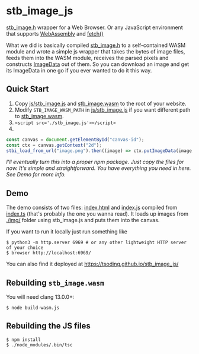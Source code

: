 # stb\_image\_js

[stb_image.h](https://github.com/nothings/stb) wrapper for a Web Browser. Or any JavaScript environment that supports [WebAssembly](https://webassembly.org/) and [fetch()](https://developer.mozilla.org/en-US/docs/Web/API/Fetch_API)

What we did is basically compiled [stb_image.h](https://github.com/nothings/stb) to a self-contained WASM module and wrote a simple js wrapper that takes the bytes of image files, feeds them into the WASM module, receives the parsed pixels and constructs [ImageData](https://developer.mozilla.org/en-US/docs/Web/API/ImageData) out of them. So you can download an image and get its ImageData in one go if you ever wanted to do it this way.

## Quick Start

1. Copy [js/stb_image.js](./js/stb_image.js) and [stb_image.wasm](./stb_image.wasm) to the root of your website.
1. Modify `STB_IMAGE_WASM_PATH` in [js/stb_image.js](./js/stb_image.js) if you want different path to [stb_image.wasm](./stb_image.wasm).
1. `<script src='./stb_image.js'></script>`
1.

```javascript
const canvas = document.getElementById("canvas-id");
const ctx = canvas.getContext("2d");
stbi_load_from_url("image.png").then((image) => ctx.putImageData(image, 0, 0));
```

*I'll eventually turn this into a proper npm package. Just copy the files for now. It's simple and straightforward. You have everything you need in here. See Demo for more info.*

## Demo

The demo consists of two files: [index.html](./index.html) and [index.js](./index.js) compiled from [index.ts](./index.ts) (that's probably the one you wanna read). It loads up images from [./img/](./img/) folder using stb_image.js and puts them into the canvas.

If you want to run it locally just run something like

```console
$ python3 -m http.server 6969 # or any other lightweight HTTP server of your choice
$ browser http://localhost:6969/
```

You can also find it deployed at https://tsoding.github.io/stb_image_js/

## Rebuilding `stb_image.wasm`

You will need clang 13.0.0+:

```console
$ node build-wasm.js
```

## Rebuilding the JS files

```console
$ npm install
$ ./node_modules/.bin/tsc
```
